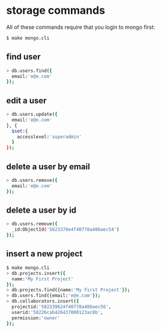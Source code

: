 # storage commands

All of these commands require that you login to mongo first:

```bash
$ make mongo.cli
```

## find user

```bash
> db.users.find({
  email:'e@e.com'
});
```

## edit a user

```bash
> db.users.update({
  email:'e@e.com'
}, {
  $set:{
    accesslevel:'superadmin'
  }
});
```

## delete a user by email

```bash
> db.users.remove({
  email:'e@e.com'
});
```

## delete a user by id

```bash
> db.users.remove({
  _id:ObjectId('5823378e4f40778a486aec54')
});
```

## insert a new project

```bash
$ make mongo.cli
> db.projects.insert({
  name:'My First Project'
});
> db.projects.find({name:'My First Project'});
> db.users.find({email:'e@e.com'});
> db.collaborators.insert({
  projectid:'582339624f40778a486aec56',
  userid:'58226cab426437000123ac8b',
  permission:'owner'
});
```
